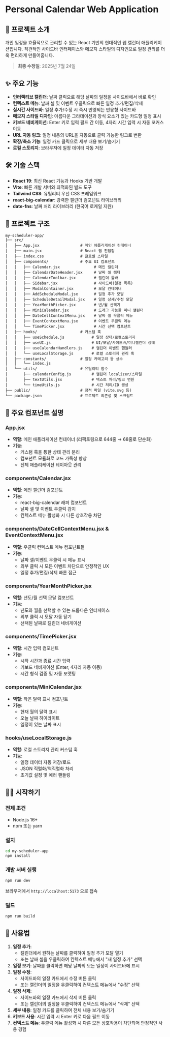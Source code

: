 # Personal Calendar Web Application

## 📅 프로젝트 소개

개인 일정을 효율적으로 관리할 수 있는 React 기반의 현대적인 웹 캘린더 애플리케이션입니다. 직관적인 사이드바 인터페이스와 메모지 스타일의 디자인으로 일정 관리를 더욱 편리하게 만들어줍니다.

> **최종 수정일**: 2025년 7월 24일

## ✨ 주요 기능

- **인터랙티브 캘린더**: 날짜 클릭으로 해당 날짜의 일정을 사이드바에서 바로 확인
- **컨텍스트 메뉴**: 날짜 셀 및 이벤트 우클릭으로 빠른 일정 추가/편집/삭제
- **실시간 사이드바**: 일정 추가/수정 시 즉시 반영되는 반응형 사이드바
- **메모지 스타일 디자인**: 아름다운 그라데이션과 장식 요소가 있는 카드형 일정 표시
- **키보드 네비게이션**: Enter 키로 입력 필드 간 이동, 4자리 시간 입력 시 자동 포커스 이동
- **URL 자동 링크**: 일정 내용의 URL을 자동으로 클릭 가능한 링크로 변환
- **확장/축소 기능**: 일정 카드 클릭으로 세부 내용 보기/숨기기
- **로컬 스토리지**: 브라우저에 일정 데이터 자동 저장

## 🛠️ 기술 스택

- **React 19**: 최신 React 기능과 Hooks 기반 개발
- **Vite**: 빠른 개발 서버와 최적화된 빌드 도구
- **Tailwind CSS**: 유틸리티 우선 CSS 프레임워크
- **react-big-calendar**: 강력한 캘린더 컴포넌트 라이브러리
- **date-fns**: 날짜 처리 라이브러리 (한국어 로케일 지원)

## 📁 프로젝트 구조

```
my-scheduler-app/
├── src/
│   ├── App.jsx                  # 메인 애플리케이션 컨테이너
│   ├── main.jsx                 # React 앱 진입점
│   ├── index.css                # 글로벌 스타일
│   ├── components/              # 주요 UI 컴포넌트
│   │   ├── Calendar.jsx               # 메인 캘린더
│   │   ├── CalendarDateHeader.jsx     # 날짜 셀 헤더
│   │   ├── CalendarToolbar.jsx        # 캘린더 툴바
│   │   ├── Sidebar.jsx                # 사이드바(일정 목록)
│   │   ├── ModalContainer.jsx         # 모달 컨테이너
│   │   ├── AddScheduleModal.jsx       # 일정 추가 모달
│   │   ├── ScheduleDetailModal.jsx    # 일정 상세/수정 모달
│   │   ├── YearMonthPicker.jsx        # 년/월 선택기
│   │   ├── MiniCalendar.jsx           # 드래그 가능한 미니 캘린더
│   │   ├── DateCellContextMenu.jsx    # 날짜 셀 우클릭 메뉴
│   │   ├── EventContextMenu.jsx       # 이벤트 우클릭 메뉴
│   │   └── TimePicker.jsx             # 시간 선택 컴포넌트
│   ├── hooks/                   # 커스텀 훅
│   │   ├── useSchedule.js            # 일정 상태/로컬스토리지
│   │   ├── useUI.js                  # UI/모달/사이드바/미니캘린더 상태
│   │   ├── useCalendarHandlers.js    # 캘린더 이벤트 핸들러
│   │   └── useLocalStorage.js        # 로컬 스토리지 관리 훅
│   ├── constants/               # 일정 카테고리 등 상수
│   │   └── index.js
│   └── utils/                   # 유틸리티 함수
│       ├── calendarConfig.js         # 캘린더 localizer/스타일
│       ├── textUtils.jsx             # 텍스트 처리/링크 변환
│       └── timeUtils.js              # 시간 처리/ID 생성
├── public/                      # 정적 파일 (vite.svg 등)
└── package.json                 # 프로젝트 의존성 및 스크립트
```

## 🔧 주요 컴포넌트 설명

### App.jsx
- **역할**: 메인 애플리케이션 컨테이너 (리팩토링으로 644줄 → 68줄로 단순화)
- **기능**: 
  - 커스텀 훅을 통한 상태 관리 분리
  - 컴포넌트 모듈화로 코드 가독성 향상
  - 전체 애플리케이션 레이아웃 관리

### components/Calendar.jsx
- **역할**: 메인 캘린더 컴포넌트
- **기능**:
  - react-big-calendar 래퍼 컴포넌트
  - 날짜 셀 및 이벤트 우클릭 감지
  - 컨텍스트 메뉴 활성화 시 다른 상호작용 차단

### components/DateCellContextMenu.jsx & EventContextMenu.jsx
- **역할**: 우클릭 컨텍스트 메뉴 컴포넌트들
- **기능**:
  - 날짜 셀/이벤트 우클릭 시 메뉴 표시
  - 외부 클릭 시 모든 이벤트 차단으로 안정적인 UX
  - 일정 추가/편집/삭제 빠른 접근

### components/YearMonthPicker.jsx
- **역할**: 년도/월 선택 모달 컴포넌트
- **기능**:
  - 년도와 월을 선택할 수 있는 드롭다운 인터페이스
  - 외부 클릭 시 모달 자동 닫기
  - 선택된 날짜로 캘린더 네비게이션

### components/TimePicker.jsx
- **역할**: 시간 입력 컴포넌트
- **기능**:
  - 시작 시간과 종료 시간 입력
  - 키보드 네비게이션 (Enter, 4자리 자동 이동)
  - 시간 형식 검증 및 자동 포맷팅

### components/MiniCalendar.jsx
- **역할**: 작은 달력 표시 컴포넌트
- **기능**:
  - 현재 월의 달력 표시
  - 오늘 날짜 하이라이트
  - 일정이 있는 날짜 표시

### hooks/useLocalStorage.js
- **역할**: 로컬 스토리지 관리 커스텀 훅
- **기능**:
  - 일정 데이터 자동 저장/로드
  - JSON 직렬화/역직렬화 처리
  - 초기값 설정 및 에러 핸들링

## 🏃‍♂️ 시작하기

### 전제 조건
- Node.js 16+ 
- npm 또는 yarn

### 설치
```bash
cd my-scheduler-app
npm install
```

### 개발 서버 실행
```bash
npm run dev
```
브라우저에서 `http://localhost:5173` 으로 접속

### 빌드
```bash
npm run build
```

## 🚀 사용법

1. **일정 추가**: 
   - 캘린더에서 원하는 날짜를 클릭하여 일정 추가 모달 열기
   - 또는 날짜 셀을 우클릭하여 컨텍스트 메뉴에서 "새 일정 추가" 선택
2. **일정 보기**: 날짜를 클릭하면 해당 날짜의 모든 일정이 사이드바에 표시
3. **일정 수정**: 
   - 사이드바의 일정 카드에서 수정 버튼 클릭
   - 또는 캘린더의 일정을 우클릭하여 컨텍스트 메뉴에서 "수정" 선택
4. **일정 삭제**: 
   - 사이드바의 일정 카드에서 삭제 버튼 클릭
   - 또는 캘린더의 일정을 우클릭하여 컨텍스트 메뉴에서 "삭제" 선택
5. **세부 내용**: 일정 카드를 클릭하여 전체 내용 보기/숨기기
6. **키보드 사용**: 시간 입력 시 Enter 키로 다음 필드 이동
7. **컨텍스트 메뉴**: 우클릭 메뉴 활성화 시 다른 모든 상호작용이 차단되어 안정적인 사용 경험


